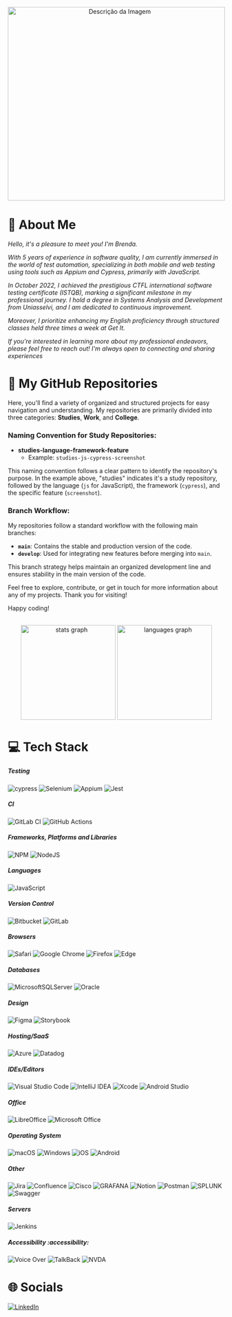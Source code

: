 
<p align="center"> 
  <img src="https://png.pngtree.com/thumb_back/fw800/background/20231003/pngtree-d-rendering-mockup-showcasing-responsive-devices-in-a-loft-office-setting-image_13542453.png" alt="Descrição da Imagem" style="width: 100%; height: 450px; object-fit: cover;">
</p>

# 💫 About Me
<i>Hello, it's a pleasure to meet you! I'm Brenda.

With 5 years of experience in software quality, I am currently immersed in the world of test automation, specializing in both mobile and web testing using tools such as Appium and Cypress, primarily with JavaScript.

In October 2022, I achieved the prestigious CTFL international software testing certificate (ISTQB), marking a significant milestone in my professional journey. I hold a degree in Systems Analysis and Development from Uniasselvi, and I am dedicated to continuous improvement.

Moreover, I prioritize enhancing my English proficiency through structured classes held three times a week at Get It.

If you're interested in learning more about my professional endeavors, please feel free to reach out! I'm always open to connecting and sharing experiences
</i>


# 🚀 My GitHub Repositories

Here, you'll find a variety of organized and structured projects for easy navigation and understanding. My repositories are primarily divided into three categories: **Studies**, **Work**, and **College**.

### Naming Convention for Study Repositories:
- **studies-language-framework-feature**
  - Example: `studies-js-cypress-screenshot`

This naming convention follows a clear pattern to identify the repository's purpose. In the example above, "studies" indicates it's a study repository, followed by the language (`js` for JavaScript), the framework (`cypress`), and the specific feature (`screenshot`).

### Branch Workflow:
My repositories follow a standard workflow with the following main branches:

- **`main`**: Contains the stable and production version of the code.
- **`develop`**: Used for integrating new features before merging into `main`.

This branch strategy helps maintain an organized development line and ensures stability in the main version of the code.

Feel free to explore, contribute, or get in touch for more information about any of my projects. Thank you for visiting!

Happy coding! 

<br clear="both">

<div align="center">
  <img src="https://github-readme-stats.vercel.app/api?username=brodriguesbuss&hide_title=false&hide_rank=false&show_icons=true&include_all_commits=true&count_private=true&disable_animations=false&theme=gotham&locale=en&hide_border=true&order=1" height="220" alt="stats graph"  />
  <img src="https://github-readme-stats.vercel.app/api/top-langs?username=brodriguesbuss&locale=en&hide_title=false&layout=compact&card_width=320&langs_count=15&theme=gotham&hide_border=true&order=2" height="220" alt="languages graph"  />
</div>


# 💻 Tech Stack
 
##### Testing 
![cypress](https://img.shields.io/badge/-cypress-%23E5E5E5?style=flat&logo=cypress&logoColor=058a5e) 
![Selenium](https://img.shields.io/badge/-selenium-%43B02A?style=flat&logo=selenium&logoColor=white) 
![Appium](https://img.shields.io/badge/Appium-8A2BE2?style=flat)
![Jest](https://img.shields.io/badge/-jest-%23C21325?style=flat&logo=jest&logoColor=white) 

##### CI
![GitLab CI](https://img.shields.io/badge/gitlab%20ci-%23181717.svg?style=flat&logo=gitlab&logoColor=white)
![GitHub Actions](https://img.shields.io/badge/github%20actions-%232671E5.svg?style=flat&logo=githubactions&logoColor=white)

##### Frameworks, Platforms and Libraries
![NPM](https://img.shields.io/badge/NPM-%23CB3837.svg?style=flat&logo=npm&logoColor=white) 
![NodeJS](https://img.shields.io/badge/node.js-6DA55F?style=flat&logo=node.js&logoColor=white)

##### Languages
![JavaScript](https://img.shields.io/badge/javascript-%23323330.svg?style=flat&logo=javascript&logoColor=%23F7DF1E)

##### Version Control
![Bitbucket](https://img.shields.io/badge/bitbucket-%230047B3.svg?style=flat&logo=bitbucket&logoColor=white) 
![GitLab](https://img.shields.io/badge/gitlab-%23181717.svg?style=flat&logo=gitlab&logoColor=white)   

##### Browsers
 ![Safari](https://img.shields.io/badge/Safari-000000?style=flat&logo=Safari&logoColor=white) 
 ![Google Chrome](https://img.shields.io/badge/Google%20Chrome-4285F4?style=flat&logo=GoogleChrome&logoColor=white) 
 ![Firefox](https://img.shields.io/badge/Firefox-FF7139?style=flat&logo=Firefox-Browser&logoColor=white) 
 ![Edge](https://img.shields.io/badge/Edge-0078D7?style=flat&logo=Microsoft-edge&logoColor=white) 

##### Databases
![MicrosoftSQLServer](https://img.shields.io/badge/Microsoft%20SQL%20Server-CC2927?style=flat&logo=microsoft%20sql%20server&logoColor=white)
![Oracle](https://img.shields.io/badge/Oracle-F80000?style=flat&logo=oracle&logoColor=white)

##### Design
![Figma](https://img.shields.io/badge/figma-%23F24E1E.svg?style=flat&logo=figma&logoColor=white)
![Storybook](https://img.shields.io/badge/-Storybook-FF4785?style=flat&logo=storybook&logoColor=white)

##### Hosting/SaaS
![Azure](https://img.shields.io/badge/azure-%230072C6.svg?style=flat&logo=microsoftazure&logoColor=white) 
![Datadog](https://img.shields.io/badge/datadog-%23632CA6.svg?style=flat&logo=datadog&logoColor=white)

##### IDEs/Editors
![Visual Studio Code](https://img.shields.io/badge/Visual%20Studio%20Code-0078d7.svg?style=flat&logo=visual-studio-code&logoColor=white) 
![IntelliJ IDEA](https://img.shields.io/badge/IntelliJIDEA-000000.svg?style=flat&logo=intellij-idea&logoColor=white)
![Xcode](https://img.shields.io/badge/Xcode-007ACC?style=flat&logo=Xcode&logoColor=white) 
![Android Studio](https://img.shields.io/badge/Android%20Studio-3DDC84.svg?style=flat&logo=android-studio&logoColor=white)

##### Office
![LibreOffice](https://img.shields.io/badge/LibreOffice-%2318A303?style=flat&logo=LibreOffice&logoColor=white)
![Microsoft Office](https://img.shields.io/badge/Microsoft_Office-D83B01?style=flat&logo=microsoft-office&logoColor=white)

##### Operating System
![macOS](https://img.shields.io/badge/mac%20os-000000?style=flat&logo=macos&logoColor=F0F0F0)
![Windows](https://img.shields.io/badge/Windows-0078D6?style=flat&logo=windows&logoColor=white) 
![iOS](https://img.shields.io/badge/iOS-000000?style=flat&logo=ios&logoColor=white) 
![Android](https://img.shields.io/badge/Android-3DDC84?style=flat&logo=android&logoColor=white) 

##### Other
![Jira](https://img.shields.io/badge/jira-%230A0FFF.svg?style=flat&logo=jira&logoColor=white) 
![Confluence](https://img.shields.io/badge/confluence-%23172BF4.svg?style=flat&logo=confluence&logoColor=white) 
![Cisco](https://img.shields.io/badge/cisco-%23049fd9.svg?style=flat&logo=cisco&logoColor=black)
![GRAFANA](https://img.shields.io/badge/grafana-F46800.svg?style=flat&logo=grafana&logoColor=white&color=%23F46800) 
![Notion](https://img.shields.io/badge/Notion-%23000000.svg?style=flat&logo=notion&logoColor=white) 
![Postman](https://img.shields.io/badge/Postman-FF6C37?style=flat&logo=postman&logoColor=white) 
![SPLUNK](https://img.shields.io/badge/splunk-000000.svg?style=flat&logo=splunk&color=%23000000) 
![Swagger](https://img.shields.io/badge/-Swagger-%23Clojure?style=flat&logo=swagger&logoColor=white) 

##### Servers
![Jenkins](https://img.shields.io/badge/jenkins-%232C5263.svg?style=flat&logo=jenkins&logoColor=white)    

##### Accessibility :accessibility:
![Voice Over](https://img.shields.io/badge/Voice%20Over-0092f1?style=flat)
![TalkBack](https://img.shields.io/badge/TalkBack-8A2BE2?style=flat)
![NVDA](https://img.shields.io/badge/NVDA-8A2BE2?style=flat)

# 🌐 Socials
[![LinkedIn](https://img.shields.io/badge/LinkedIn-%230077B5.svg?logo=linkedin&logoColor=white)](https://linkedin.com/in/www.linkedin.com/in/brodriguesbuss) 




